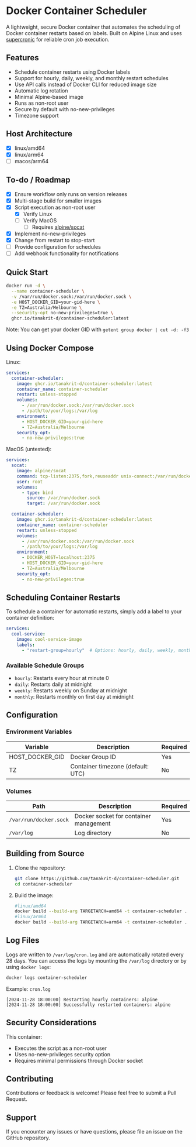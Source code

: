 # Docker Container Scheduler

A lightweight, secure Docker container that automates the scheduling of Docker container restarts based on labels. Built on Alpine Linux and uses [supercronic](https://github.com/aptible/supercronic) for reliable cron job execution.

## Features

- Schedule container restarts using Docker labels
- Support for hourly, daily, weekly, and monthly restart schedules
- Use API calls instead of Docker CLI for reduced image size
- Automatic log rotation
- Minimal Alpine-based image
- Runs as non-root user
- Secure by default with no-new-privileges
- Timezone support

## Host Architecture

- [x] linux/amd64
- [x] linux/arm64
- [ ] macos/arm64

## To-do / Roadmap

- [x] Ensure workflow only runs on version releases
- [x] Multi-stage build for smaller images
- [x] Script execution as non-root user
  - [x] Verify Linux
  - [ ] Verify MacOS
    - [ ] Requires [alpine/socat](https://forums.docker.com/t/mounting-using-var-run-docker-sock-in-a-container-not-running-as-root/34390/8)
- [x] Implement no-new-privileges
- [x] Change from restart to stop-start
- [ ] Provide configuration for schedules
- [ ] Add webhook functionality for notifications

## Quick Start

```bash
docker run -d \
  --name container-scheduler \
  -v /var/run/docker.sock:/var/run/docker.sock \
  -e HOST_DOCKER_GID=your-gid-here \
  -e TZ=Australia/Melbourne \
  --security-opt no-new-privileges=true \
  ghcr.io/tanakrit-d/container-scheduler:latest
```

Note: You can get your docker GID with `getent group docker | cut -d: -f3`

## Using Docker Compose

Linux:

```yaml
services:
  container-scheduler:
    image: ghcr.io/tanakrit-d/container-scheduler:latest
    container_name: container-scheduler
    restart: unless-stopped
    volumes:
      - /var/run/docker.sock:/var/run/docker.sock
      - /path/to/your/logs:/var/log
    environment:
      - HOST_DOCKER_GID=your-gid-here
      - TZ=Australia/Melbourne
    security_opt:
      - no-new-privileges:true
```

MacOS (untested):

```yaml
services:
  socat:
    image: alpine/socat
    command: tcp-listen:2375,fork,reuseaddr unix-connect:/var/run/docker.sock
    user: root
    volumes:
      - type: bind
        source: /var/run/docker.sock
        target: /var/run/docker.sock

  container-scheduler:
    image: ghcr.io/tanakrit-d/container-scheduler:latest
    container_name: container-scheduler
    restart: unless-stopped
    volumes:
      - /var/run/docker.sock:/var/run/docker.sock
      - /path/to/your/logs:/var/log
    environment:
      - DOCKER_HOST=localhost:2375
      - HOST_DOCKER_GID=your-gid-here
      - TZ=Australia/Melbourne
    security_opt:
      - no-new-privileges:true
```

## Scheduling Container Restarts

To schedule a container for automatic restarts, simply add a label to your container definition:

```yaml
services:
  cool-service:
    image: cool-service-image
    labels:
      - "restart-group=hourly"  # Options: hourly, daily, weekly, monthly
```

### Available Schedule Groups

- `hourly`: Restarts every hour at minute 0
- `daily`: Restarts daily at midnight
- `weekly`: Restarts weekly on Sunday at midnight
- `monthly`: Restarts monthly on first day at midnight

## Configuration

### Environment Variables

| Variable | Description | Required |
|----------|-------------|---------|
| HOST_DOCKER_GID | Docker Group ID | Yes |
| TZ | Container timezone (default: UTC) | No |

### Volumes

| Path | Description | Required |
|------|-------------|----------|
| `/var/run/docker.sock` | Docker socket for container management | Yes |
| `/var/log` | Log directory | No |

## Building from Source

1. Clone the repository:

    ```bash
    git clone https://github.com/tanakrit-d/container-scheduler.git
    cd container-scheduler
    ```

2. Build the image:

    ```bash
    #linux/amd64
    docker build --build-arg TARGETARCH=amd64 -t container-scheduler .
    #linux/arm64
    docker build --build-arg TARGETARCH=arm64 -t container-scheduler .
    ```

## Log Files

Logs are written to `/var/log/cron.log` and are automatically rotated every 28 days. You can access the logs by mounting the `/var/log` directory or by using `docker logs`:

```bash
docker logs container-scheduler
```

Example: `cron.log`

```log
[2024-11-28 18:00:00] Restarting hourly containers: alpine
[2024-11-28 18:00:00] Successfully restarted containers: alpine
```

## Security Considerations

This container:

- Executes the script as a non-root user
- Uses no-new-privileges security option
- Requires minimal permissions through Docker socket

## Contributing

Contributions or feedback is welcome! Please feel free to submit a Pull Request.

## Support

If you encounter any issues or have questions, please file an issue on the GitHub repository.
